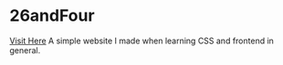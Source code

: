 # 26andFour
[Visit Here](26andfour.netlify.app)
A simple website I made when learning CSS and frontend in general.
